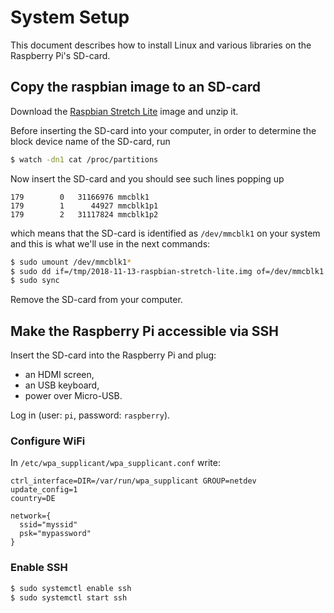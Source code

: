 # System Setup

This document describes how to install Linux and various libraries on the Raspberry Pi's SD-card.

## Copy the raspbian image to an SD-card

Download the [Raspbian Stretch Lite](https://downloads.raspberrypi.org/raspbian_lite_latest)
image and unzip it.

Before inserting the SD-card into your computer, in order to determine the block device name of the
SD-card, run

```bash
$ watch -dn1 cat /proc/partitions
```

Now insert the SD-card and you should see such lines popping up

```
179        0   31166976 mmcblk1
179        1      44927 mmcblk1p1
179        2   31117824 mmcblk1p2
```

which means that the SD-card is identified as `/dev/mmcblk1` on your system and this is what we'll
use in the next commands:

```bash
$ sudo umount /dev/mmcblk1*
$ sudo dd if=/tmp/2018-11-13-raspbian-stretch-lite.img of=/dev/mmcblk1
$ sudo sync
```

Remove the SD-card from your computer.

## Make the Raspberry Pi accessible via SSH

Insert the SD-card into the Raspberry Pi and plug:

* an HDMI screen,
* an USB keyboard,
* power over Micro-USB.

Log in (user: `pi`, password: `raspberry`).

### Configure WiFi

In `/etc/wpa_supplicant/wpa_supplicant.conf` write:

```
ctrl_interface=DIR=/var/run/wpa_supplicant GROUP=netdev
update_config=1
country=DE

network={
  ssid="myssid"
  psk="mypassword"
}
```

### Enable SSH

```bash
$ sudo systemctl enable ssh
$ sudo systemctl start ssh
```
